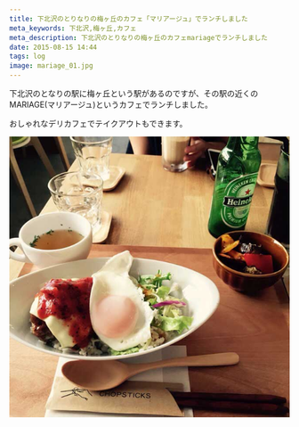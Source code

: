 ```yaml
---
title: 下北沢のとりなりの梅ヶ丘のカフェ「マリアージュ」でランチしました
meta_keywords: 下北沢,梅ヶ丘,カフェ
meta_description: 下北沢のとりなりの梅ヶ丘のカフェmariageでランチしました
date: 2015-08-15 14:44
tags: log
image: mariage_01.jpg
---
```


下北沢のとなりの駅に梅ヶ丘という駅があるのですが、その駅の近くのMARIAGE(マリアージュ)というカフェでランチしました。

おしゃれなデリカフェでテイクアウトもできます。

![ランチ](mariage_02.jpg)


